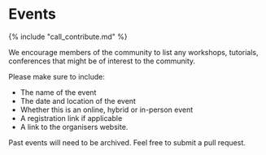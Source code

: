 # Events

{% include "call_contribute.md" %}

We encourage members of the community to list any workshops, tutorials, conferences that might be of interest to the community.

Please make sure to include:

- The name of the event
- The date and location of the event
- Whether this is an online, hybrid or in-person event
- A registration link if applicable
- A link to the organisers website.

Past events will need to be archived. 
Feel free to submit a pull request.
